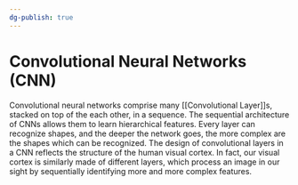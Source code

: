 ```yaml
---
dg-publish: true
---
```


# Convolutional Neural Networks (CNN)

Convolutional neural networks comprise many [[Convolutional Layer]]s, stacked on top of the each other, in a sequence. The sequential architecture of CNNs allows them to learn hierarchical features. Every layer can recognize shapes, and the deeper the network goes, the more complex are the shapes which can be recognized. The design of convolutional layers in a CNN reflects the structure of the human visual cortex. In fact, our visual cortex is similarly made of different layers, which process an image in our sight by sequentially identifying more and more complex features.

